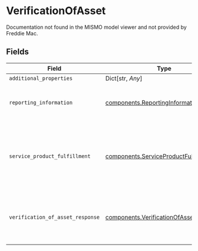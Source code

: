 # VerificationOfAsset

Documentation not found in the MISMO model viewer and not provided by Freddie Mac.


## Fields

| Field                                                                                                        | Type                                                                                                         | Required                                                                                                     | Description                                                                                                  |
| ------------------------------------------------------------------------------------------------------------ | ------------------------------------------------------------------------------------------------------------ | ------------------------------------------------------------------------------------------------------------ | ------------------------------------------------------------------------------------------------------------ |
| `additional_properties`                                                                                      | Dict[str, *Any*]                                                                                             | :heavy_minus_sign:                                                                                           | N/A                                                                                                          |
| `reporting_information`                                                                                      | [components.ReportingInformation](../../models/shared/reportinginformation.md)                               | :heavy_check_mark:                                                                                           | Information about an report identifier and a report name.                                                    |
| `service_product_fulfillment`                                                                                | [components.ServiceProductFulfillment](../../models/shared/serviceproductfulfillment.md)                     | :heavy_check_mark:                                                                                           | A collection of details related to a fulfillment service or product in terms of request, process and result. |
| `verification_of_asset_response`                                                                             | [components.VerificationOfAssetResponse](../../models/shared/verificationofassetresponse.md)                 | :heavy_check_mark:                                                                                           | Documentation not found in the MISMO model viewer and not provided by Freddie Mac.                           |